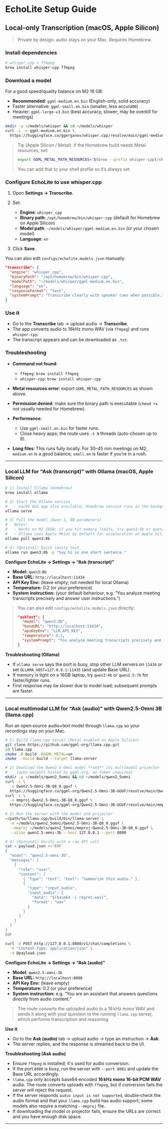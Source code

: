 # EchoLite Setup Guide

## Local-only Transcription (macOS, Apple Silicon)

> Private by design: audio stays on your Mac. Requires Homebrew.

### Install dependencies

```bash
# whisper.cpp + ffmpeg
brew install whisper-cpp ffmpeg
```

### Download a model

For a good speed/quality balance on M2 16 GB:

* **Recommended**: `ggml-medium.en.bin` (English-only, solid accuracy)
* Faster alternative: `ggml-small.en.bin` (smaller, less accurate)
* Heavier: `ggml-large-v3.bin` (best accuracy, slower; may be overkill for meetings)

```bash
mkdir -p ~/models/whisper && cd ~/models/whisper
curl -L -o ggml-medium.en.bin \
  https://huggingface.co/ggerganov/whisper.cpp/resolve/main/ggml-medium.en.bin
```

> Tip (Apple Silicon / Metal): if the Homebrew build needs Metal resources, set:
>
> ```bash
> export GGML_METAL_PATH_RESOURCES="$(brew --prefix whisper-cpp)/share/whisper-cpp"
> ```
>
> You can add that to your shell profile so it’s always set.

### Configure EchoLite to use whisper.cpp

1. Open **Settings → Transcribe**.
2. Set:

   * **Engine**: `whisper_cpp`
   * **Binary path**: `/opt/homebrew/bin/whisper-cpp` (default for Homebrew on Apple Silicon)
   * **Model path**: `~/models/whisper/ggml-medium.en.bin` (or your chosen model)
   * **Language**: `en`
3. Click **Save**.

You can also edit `configs/echolite.models.json` manually:

```json
"transcribe": {
  "engine": "whisper_cpp",
  "binaryPath": "/opt/homebrew/bin/whisper-cpp",
  "modelPath": "~/models/whisper/ggml-medium.en.bin",
  "language": "en",
  "responseFormat": "text",
  "systemPrompt": "Transcribe clearly with speaker cues when possible."
}
```

### Use it

* Go to the **Transcribe** tab → upload audio → **Transcribe**.
* The app converts audio to 16kHz mono WAV (via `ffmpeg`) and runs `whisper-cpp`.
* The transcript appears and can be downloaded as `.txt`.

### Troubleshooting

* **Command not found**:

  * `ffmpeg`: `brew install ffmpeg`
  * `whisper-cpp`: `brew install whisper-cpp`
* **Metal resources error**: export `GGML_METAL_PATH_RESOURCES` as shown above.
* **Permission denied**: make sure the binary path is executable (`chmod +x` not usually needed for Homebrew).
* **Performance**:

  * Use `ggml-small.en.bin` for faster runs.
  * Close heavy apps; the route uses `-t N` threads (auto-chosen up to 8).
* **Long files**: This runs fully locally. For 30–45 min meetings on M2, `medium.en` is a good balance; `small.en` is faster if you’re in a rush.

---

### Local LLM for “Ask (transcript)” with Ollama (macOS, Apple Silicon)

```bash
# 1) Install Ollama (Homebrew)
brew install ollama

# 2) Start the Ollama service
#   - macOS GUI app also available; Homebrew service runs in the background.
ollama serve

# 3) Pull the model (Qwen 3, 8B parameters)
#   Notes:
#   - Works on M2 16GB; if you hit memory limits, try qwen3:4b or qwen2.5:7b.
#   - Ollama uses Apple Metal by default for acceleration on Apple Silicon.
ollama pull qwen3:8b

# 4) (Optional) Quick sanity test
ollama run qwen3:8b -p "Say hi in one short sentence."
```

**Configure EchoLite → Settings → “Ask (transcript)”**

* **Model:** `qwen3:8b`
* **Base URL:** `http://localhost:11434`
* **API Key Env:** (leave empty; not needed for local Ollama)
* **Temperature:** 0.2 (or your preference)
* **System instruction:** (your default behaviour, e.g. “You analyze meeting transcripts precisely and answer user instructions.”)

> You can also edit `configs/echolite.models.json` directly:
>
> ```json
> "askText": {
>   "model": "qwen3:8b",
>   "baseURL": "http://localhost:11434",
>   "apiKeyEnv": "LLM_API_KEY",
>   "temperature": 0.2,
>   "systemPrompt": "You analyze meeting transcripts precisely and answer user instructions."
> }
> ```

**Troubleshooting (Ollama)**

* If `ollama serve` says the port is busy, stop other LLM servers on `11434` or set `OLLAMA_HOST=127.0.0.1:11435` (and update Base URL).
* If memory is tight on a 16GB laptop, try `qwen3:4b` or `qwen2.5:7b` for faster/lighter runs.
* First response may be slower due to model load; subsequent prompts are faster.

---

### Local multimodal LLM for “Ask (audio)” with Qwen2.5-Omni 3B (llama.cpp)

Run an open‑source audio+text model through `llama.cpp` so your recordings stay on your Mac.

```bash
# 1) Build llama.cpp server (Metal enabled on Apple Silicon)
git clone https://github.com/ggml-org/llama.cpp.git
cd llama.cpp
cmake -B build -DGGML_METAL=on
cmake --build build --target llama-server

# 2) Download the Qwen2.5-Omni model **and** its multimodal projector
#    (open weights hosted by ggml-org, no token required)
mkdir -p ~/models/qwen2_5omni && cd ~/models/qwen2_5omni
curl -L \
  -o Qwen2.5-Omni-3B-Q8_0.gguf \
  https://huggingface.co/ggml-org/Qwen2.5-Omni-3B-GGUF/resolve/main/Qwen2.5-Omni-3B-Q8_0.gguf
curl -L \
  -o mmproj-Qwen2.5-Omni-3B-Q8_0.gguf \
  https://huggingface.co/ggml-org/Qwen2.5-Omni-3B-GGUF/resolve/main/mmproj-Qwen2.5-Omni-3B-Q8_0.gguf

# 3) Run the server with the model and projector
~/path/to/llama.cpp/build/bin/llama-server \
  -m ~/models/qwen2_5omni/Qwen2.5-Omni-3B-Q8_0.gguf \
  --mmproj ~/models/qwen2_5omni/mmproj-Qwen2.5-Omni-3B-Q8_0.gguf \
  --alias qwen2.5-omni-3b --host 127.0.0.1 --port 8080

# 4) (Optional) Verify with a raw API call
cat > payload.json <<'EOF'
{
  "model": "qwen2.5-omni-3b",
  "messages": [
    {
      "role": "user",
      "content": [
        { "type": "text", "text": "Summarize this audio." },
        {
          "type": "input_audio",
          "input_audio": {
            "data": "$(base64 -i regret.wav)",
            "format": "wav"
          }
        }
      ]
    }
  ]
}
EOF

curl -X POST http://127.0.0.1:8080/v1/chat/completions \
  -H "Content-Type: application/json" \
  -d @payload.json
```

**Configure EchoLite → Settings → “Ask (audio)”**

* **Model:** `qwen2.5-omni-3b`
* **Base URL:** `http://localhost:8080`
* **API Key Env:** (leave empty)
* **Temperature:** 0.2 (or your preference)
* **System instruction:** e.g. “You are an assistant that answers questions directly from audio content.”

> The route converts the uploaded audio to a 16 kHz mono WAV and sends it along with your question to the running `llama.cpp` server, which performs transcription and reasoning.

**Use it**

* Go to the **Ask (audio)** tab → upload audio → type an instruction → **Ask**.
* The server replies, and the response is streamed back to the UI.

**Troubleshooting (Ask audio)**

* Ensure `ffmpeg` is installed; it's used for audio conversion.
* If the port `8080` is busy, run the server with `--port 8081` and update the Base URL accordingly.
* `llama.cpp` only accepts base64‑encoded **16 kHz mono 16‑bit PCM WAV** audio. The route converts uploads with `ffmpeg`, but if conversion fails the server will reject the request.
* If the server responds `audio input is not supported`, double‑check the audio format and that your `llama.cpp` build has audio support; some models also require a matching `--mmproj` file.
* If downloading the model or projector fails, ensure the URLs are correct and you have enough disk space.
---
